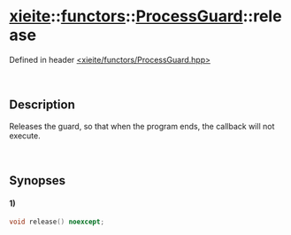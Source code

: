 # [xieite](../../../../../xieite.md)\:\:[functors](../../../../../functors.md)\:\:[ProcessGuard](../../../ProcessGuard.md)\:\:release
Defined in header [<xieite/functors/ProcessGuard.hpp>](../../../../../../include/xieite/functors/ProcessGuard.hpp)

&nbsp;

## Description
Releases the guard, so that when the program ends, the callback will not execute.

&nbsp;

## Synopses
#### 1)
```cpp
void release() noexcept;
```
